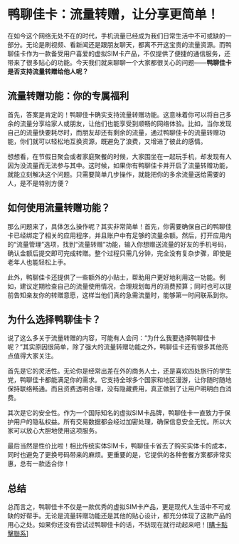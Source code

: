 # 鸭聊佳卡：流量转赠，让分享更简单！

在如今这个网络无处不在的时代，手机流量已经成为我们日常生活中不可或缺的一部分。无论是刷视频、看新闻还是跟朋友聊天，都离不开这宝贵的流量资源。而鸭聊佳卡作为一款备受用户喜爱的虚拟SIM卡产品，不仅提供了便捷的通信服务，还带来了很多贴心的功能。今天我们就来聊聊一个大家都很关心的问题——**鸭聊佳卡是否支持流量转赠给他人呢？**

## 流量转赠功能：你的专属福利

首先，答案是肯定的！鸭聊佳卡确实支持流量转赠功能。这意味着你可以将自己多余的流量分享给家人或朋友，让他们也能享受到顺畅的网络体验。比如，当你发现自己的流量快要耗尽时，而朋友却还有剩余的流量，通过鸭聊佳卡的流量转赠功能，你们就可以轻松地互换资源，既避免了浪费，又增进了彼此的感情。

想想看，在节假日聚会或者家庭聚餐的时候，大家围坐在一起玩手机，却发现有人因为没流量而无法参与其中。这时候，如果你有鸭聊佳卡并开启了流量转赠功能，就能立刻解决这个问题。只需要简单几步操作，就能把你的多余流量送给需要的人，是不是特别方便？

## 如何使用流量转赠功能？

那么问题来了，具体怎么操作呢？其实非常简单！首先，你需要确保自己的鸭聊佳卡已经绑定了相关的应用程序，并且账户中有足够的流量余额。然后，打开应用内的“流量管理”选项，找到“流量转赠”功能，输入你想赠送流量的好友的手机号码，确认金额后提交即可完成转赠。整个过程只需几分钟，完全没有复杂步骤，即使是老年人也能轻松上手。

此外，鸭聊佳卡还提供了一些额外的小贴士，帮助用户更好地利用这一功能。例如，建议定期检查自己的流量使用情况，合理规划每月的消费预算；同时也可以提前告知亲友你的转赠意愿，这样当他们真的急需流量时，能够第一时间联系到你。

## 为什么选择鸭聊佳卡？

说了这么多关于流量转赠的内容，可能有人会问：“为什么我要选择鸭聊佳卡呢？”其实原因很简单，除了强大的流量转赠功能之外，鸭聊佳卡还有很多其他亮点值得大家关注。

首先是它的灵活性。无论你是经常出差在外的商务人士，还是喜欢四处旅行的学生党，鸭聊佳卡都能满足你的需求。它支持全球多个国家和地区漫游，让你随时随地保持联络畅通。而且资费透明合理，没有隐藏费用，真正做到了让用户明明白白消费。

其次是它的安全性。作为一个国际知名的虚拟SIM卡品牌，鸭聊佳卡一直致力于保护用户的隐私权益。所有交易数据都会经过加密处理，确保信息安全无忧。所以大家可以放心大胆地使用这项服务。

最后当然是性价比啦！相比传统实体SIM卡，鸭聊佳卡省去了购买实体卡的成本，同时也避免了更换号码带来的麻烦。更重要的是，它提供的各种套餐方案都非常实惠，总有一款适合你！

## 总结

总而言之，鸭聊佳卡不仅是一款优秀的虚拟SIM卡产品，更是现代人生活中不可或缺的好帮手。无论是流量转赠功能还是其他的贴心设计，都充分体现了这款产品的用心之处。如果你还没有尝试过鸭聊佳卡的话，不妨现在就行动起来吧！[[購卡點擊聯系](https://t.me/s/esim1088)]
